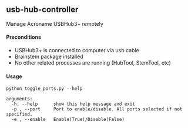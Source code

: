 ## usb-hub-controller
Manage Acroname USBHub3+ remotely

#### Preconditions
- USBHub3+ is connected to computer via usb cable
- Brainstem package installed
- No other related processes are running (HubTool, StemTool, etc)

#### Usage
```
python toggle_ports.py --help

arguments:
  -h, --help      show this help message and exit
  -p , --port     Port to enable/disable. All ports selected if not specified.
  -e , --enable   Enable(True)/Disable(False)
```
